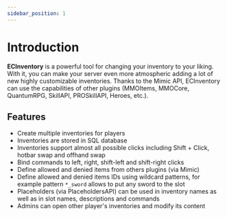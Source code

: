 ```yaml
---
sidebar_position: 1
---
```


# Introduction

**ECInventory** is a powerful tool for changing your inventory to your liking.
With it, you can make your server even more atmospheric adding a lot of new highly customizable inventories.
Thanks to the Mimic API, ECInventory can use the capabilities of other plugins (MMOItems, MMOCore, QuantumRPG, SkillAPI, PROSkillAPI, Heroes, etc.).

## Features

- Create multiple inventories for players
- Inventories are stored in SQL database
- Inventories support almost all possible clicks including Shift + Click, hotbar swap and offhand swap
- Bind commands to left, right, shift-left and shift-right clicks
- Define allowed and denied items from others plugins (via Mimic)
- Define allowed and denied items IDs using wildcard patterns, for example pattern `*_sword` allows to put any sword to the slot
- Placeholders (via PlaceholdersAPI) can be used in inventory names as well as in slot names, descriptions and commands
- Admins can open other player's inventories and modify its content

